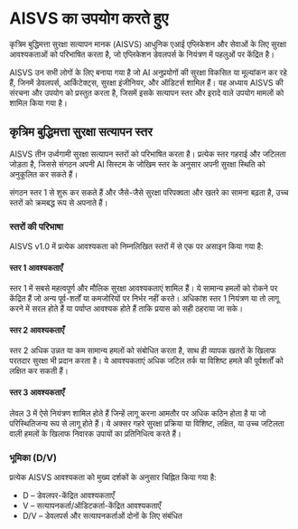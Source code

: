 # AISVS का उपयोग करते हुए

कृत्रिम बुद्धिमत्ता सुरक्षा सत्यापन मानक (AISVS) आधुनिक एआई एप्लिकेशन और सेवाओं के लिए सुरक्षा आवश्यकताओं को परिभाषित करता है, जो एप्लिकेशन डेवलपर्स के नियंत्रण में पहलुओं पर केंद्रित है।

AISVS उन सभी लोगों के लिए बनाया गया है जो AI अनुप्रयोगों की सुरक्षा विकसित या मूल्यांकन कर रहे हैं, जिनमें डेवलपर्स, आर्किटेक्ट्स, सुरक्षा इंजीनियर, और ऑडिटर्स शामिल हैं। यह अध्याय AISVS की संरचना और उपयोग को प्रस्तुत करता है, जिसमें इसके सत्यापन स्तर और इरादे वाले उपयोग मामलों को शामिल किया गया है।

## कृत्रिम बुद्धिमत्ता सुरक्षा सत्यापन स्तर

AISVS तीन उर्ध्वगामी सुरक्षा सत्यापन स्तरों को परिभाषित करता है। प्रत्येक स्तर गहराई और जटिलता जोड़ता है, जिससे संगठन अपनी AI सिस्टम के जोखिम स्तर के अनुसार अपनी सुरक्षा स्थिति को अनुकूलित कर सकते हैं।

संगठन स्तर 1 से शुरू कर सकते हैं और जैसे-जैसे सुरक्षा परिपक्वता और खतरे का सामना बढ़ता है, उच्च स्तरों को क्रमबद्ध रूप से अपनाते हैं।

### स्तरों की परिभाषा

AISVS v1.0 में प्रत्येक आवश्यकता को निम्नलिखित स्तरों में से एक पर असाइन किया गया है:

#### स्तर 1 आवश्यकताएँ

स्तर 1 में सबसे महत्वपूर्ण और मौलिक सुरक्षा आवश्यकताएं शामिल हैं। ये सामान्य हमलों को रोकने पर केंद्रित हैं जो अन्य पूर्व-शर्तों या कमजोरियों पर निर्भर नहीं करते। अधिकांश स्तर 1 नियंत्रण या तो लागू करने में सरल होते हैं या पर्याप्त आवश्यक होते हैं ताकि प्रयास को सही ठहराया जा सके।

#### स्तर 2 आवश्यकताएँ

स्तर 2 अधिक उन्नत या कम सामान्य हमलों को संबोधित करता है, साथ ही व्यापक खतरों के खिलाफ परतदार सुरक्षा भी प्रदान करता है। ये आवश्यकताएं अधिक जटिल तर्क या विशिष्ट हमले की पूर्वशर्तों को लक्षित कर सकती हैं।

#### स्तर 3 आवश्यकताएँ

लेवल 3 में ऐसे नियंत्रण शामिल होते हैं जिन्हें लागू करना आमतौर पर अधिक कठिन होता है या जो परिस्थितिजन्य रूप से लागू होते हैं। ये अक्सर गहरे सुरक्षा प्रक्रिया या विशिष्ट, लक्षित, या उच्च जटिलता वाली हमलों के खिलाफ निवारक उपायों का प्रतिनिधित्व करते हैं।

### भूमिका (D/V)

प्रत्येक AISVS आवश्यकता को मुख्य दर्शकों के अनुसार चिह्नित किया गया है:

* D – डेवलपर-केंद्रित आवश्यकताएँ
* V – सत्यापनकर्ता/ऑडिटकर्ता-केंद्रित आवश्यकताएँ
* D/V – डेवलपर्स और सत्यापनकर्ताओं दोनों के लिए संबंधित

